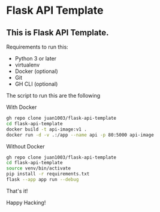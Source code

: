 # Flask API Template
## This is Flask API Template.

Requirements to run this:
- Python 3 or later
- virtualenv
- Docker (optional)
- Git
- GH CLI (optional)

The script to run this are the following

With Docker

```sh
gh repo clone juan1003/flask-api-template
cd flask-api-template
docker build -t api-image:v1 .
docker run -d -v .:/app --name api -p 80:5000 api-image
```

Without Docker

```sh
gh repo clone juan1003/flask-api-template
cd flask-api-template
source venv/bin/activate
pip install -r requirements.txt
flask --app app run --debug
```

That's it!

Happy Hacking!
